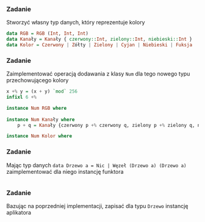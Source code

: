 ### Zadanie
Stworzyć własny typ danych, który reprezentuje kolory

```haskell
data RGB = RGB (Int, Int, Int)
data Kanały = Kanały { czerwony::Int, zielony::Int, niebieski::Int }
data Kolor = Czerwony | Zółty | Zielony | Cyjan | Niebieski | Fuksja
```

### Zadanie
Zaimplementować operacją dodawania z klasy `Num` dla tego nowego typu przechowującego kolory

```haskell
x +% y = (x + y) `mod` 256
infixl 6 +%

instance Num RGB where
    
instance Num Kanały where
    p + q = Kanały {czerwony p +% czerwony q, zielony p +% zielony q, niebieski p +% niebieski q}

instance Num Kolor where

```

### Zadanie
Mając typ danych `data Drzewo a = Nic | Węzeł (Drzewo a) (Drzewo a)` zaimplementować dla niego instancję funktora

```haskell

```

### Zadanie
Bazując na poprzedniej implementacji, zapisać dla typu `Drzewo` instancję aplikatora

```haskell

```
